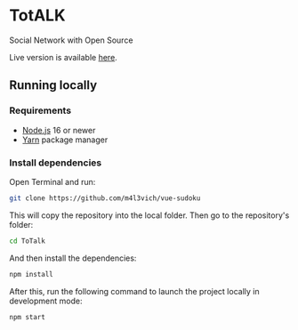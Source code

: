 # TotALK

Social Network with Open Source

Live version is available [here](https://diasqazaqbro.github.io/ToTalk/).

## Running locally 

### Requirements

- [Node.js](https://nodejs.org) 16 or newer
- [Yarn](https://yarnpkg.com) package manager

### Install dependencies

Open Terminal and run:

````bash
git clone https://github.com/m4l3vich/vue-sudoku
````

This will copy the repository into the local folder. Then go to the repository's folder:

```bash
cd ToTalk
```

And then install the dependencies:

```bash
npm install
```

After this, run the following command to launch the project locally in development mode:

```bash
npm start
```
